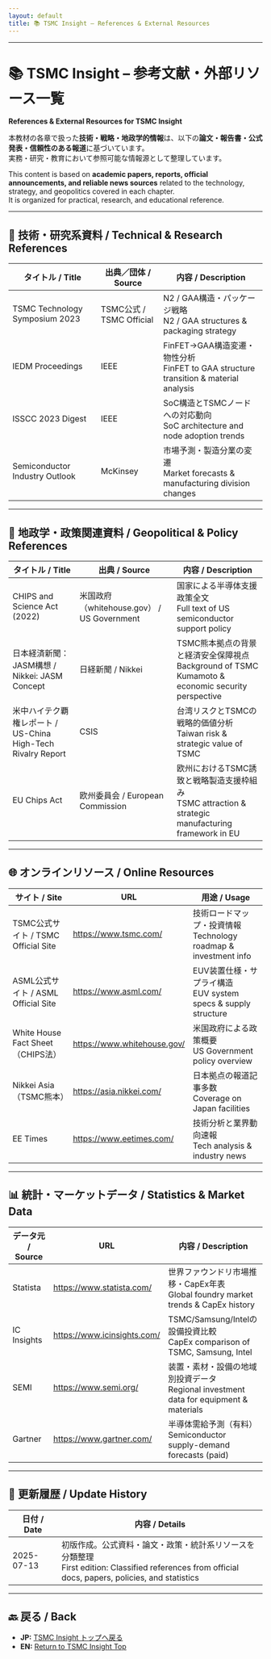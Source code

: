 ```yaml
---
layout: default
title: 📚 TSMC Insight – References & External Resources
---
```


---

# 📚 TSMC Insight – 参考文献・外部リソース一覧  
**References & External Resources for TSMC Insight**

本教材の各章で扱った**技術・戦略・地政学的情報**は、以下の**論文・報告書・公式発表・信頼性のある報道**に基づいています。  
実務・研究・教育において参照可能な情報源として整理しています。

This content is based on **academic papers, reports, official announcements, and reliable news sources** related to the technology, strategy, and geopolitics covered in each chapter.  
It is organized for practical, research, and educational reference.

---

## 📘 技術・研究系資料 / Technical & Research References

| タイトル / Title | 出典／団体 / Source | 内容 / Description |
|------------------|---------------------|--------------------|
| TSMC Technology Symposium 2023 | TSMC公式 / TSMC Official | N2 / GAA構造・パッケージ戦略<br>N2 / GAA structures & packaging strategy |
| IEDM Proceedings | IEEE | FinFET→GAA構造変遷・物性分析<br>FinFET to GAA structure transition & material analysis |
| ISSCC 2023 Digest | IEEE | SoC構造とTSMCノードへの対応動向<br>SoC architecture and node adoption trends |
| Semiconductor Industry Outlook | McKinsey | 市場予測・製造分業の変遷<br>Market forecasts & manufacturing division changes |

---

## 📰 地政学・政策関連資料 / Geopolitical & Policy References

| タイトル / Title | 出典 / Source | 内容 / Description |
|------------------|---------------|--------------------|
| CHIPS and Science Act (2022) | 米国政府（whitehouse.gov） / US Government | 国家による半導体支援政策全文<br>Full text of US semiconductor support policy |
| 日本経済新聞：JASM構想 / Nikkei: JASM Concept | 日経新聞 / Nikkei | TSMC熊本拠点の背景と経済安全保障視点<br>Background of TSMC Kumamoto & economic security perspective |
| 米中ハイテク覇権レポート / US-China High-Tech Rivalry Report | CSIS | 台湾リスクとTSMCの戦略的価値分析<br>Taiwan risk & strategic value of TSMC |
| EU Chips Act | 欧州委員会 / European Commission | 欧州におけるTSMC誘致と戦略製造支援枠組み<br>TSMC attraction & strategic manufacturing framework in EU |

---

## 🌐 オンラインリソース / Online Resources

| サイト / Site | URL | 用途 / Usage |
|---------------|-----|--------------|
| TSMC公式サイト / TSMC Official Site | https://www.tsmc.com/ | 技術ロードマップ・投資情報<br>Technology roadmap & investment info |
| ASML公式サイト / ASML Official Site | https://www.asml.com/ | EUV装置仕様・サプライ構造<br>EUV system specs & supply structure |
| White House Fact Sheet（CHIPS法） | https://www.whitehouse.gov/ | 米国政府による政策概要<br>US Government policy overview |
| Nikkei Asia（TSMC熊本） | https://asia.nikkei.com/ | 日本拠点の報道記事多数<br>Coverage on Japan facilities |
| EE Times | https://www.eetimes.com/ | 技術分析と業界動向速報<br>Tech analysis & industry news |

---

## 📊 統計・マーケットデータ / Statistics & Market Data

| データ元 / Source | URL | 内容 / Description |
|-------------------|-----|--------------------|
| Statista | https://www.statista.com/ | 世界ファウンドリ市場推移・CapEx年表<br>Global foundry market trends & CapEx history |
| IC Insights | https://www.icinsights.com/ | TSMC/Samsung/Intelの設備投資比較<br>CapEx comparison of TSMC, Samsung, Intel |
| SEMI | https://www.semi.org/ | 装置・素材・設備の地域別投資データ<br>Regional investment data for equipment & materials |
| Gartner | https://www.gartner.com/ | 半導体需給予測（有料）<br>Semiconductor supply-demand forecasts (paid) |

---

## 📅 更新履歴 / Update History

| 日付 / Date | 内容 / Details |
|-------------|----------------|
| 2025-07-13 | 初版作成。公式資料・論文・政策・統計系リソースを分類整理<br>First edition: Classified references from official docs, papers, policies, and statistics |

---

## 🔙 戻る / Back
- **JP:** [TSMC Insight トップへ戻る](../index.md)  
- **EN:** [Return to TSMC Insight Top](../index.md)
